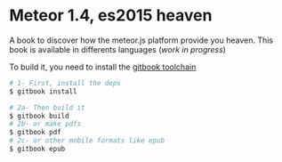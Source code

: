 Meteor 1.4, es2015 heaven
==========================

A book to discover how the meteor.js platform provide you heaven.
This book is available in differents languages (_work in progress_)

To build it, you need to install the [gitbook toolchain](https://www.gitbook.com/book/gitbookio/docs-toolchain/details)

```sh
# 1- First, install the deps
$ gitbook install

# 2a- Then build it 
$ gitbook build
# 2b- or make pdfs
$ gitbook pdf
# 2c- or other mobile formats like epub
$ gitbook epub
```